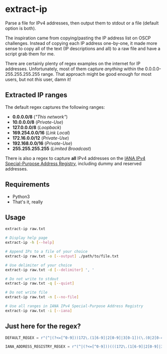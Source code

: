 # extract-ip

Parse a file for IPv4 addresses, then output them to stdout or a file (default option is both).

The inspiration came from copying/pasting the IP address list on OSCP challenges. Instead of copying each IP address one-by-one, it made more sense to copy all of the text (IP descriptions and all) to a raw file and have a script grab them for me.

There are certainly plenty of regex examples on the internet for IP addresses. Unfortunately, most of them capture *anything* within the 0.0.0.0-255.255.255.255 range. That approach might be good enough for most users, but not *this* user, damn it!

## Extracted IP ranges
The default regex captures the following ranges:
- **0.0.0.0/8** (*"This network"*)
- **10.0.0.0/8** (*Private-Use*)
- **127.0.0.0/8** (*Loopback*)
- **169.254.0.0/16** (*Link Local*)
- **172.16.0.0/12** (*Private-Use*)
- **192.168.0.0/16** (*Private-Use*)
- **255.255.255.255** (*Limited Broadcast*)

There is also a regex to capture **all** IPv4 addresses on the [IANA IPv4 Special-Purpose Address Registry](https://www.iana.org/assignments/iana-ipv4-special-registry/iana-ipv4-special-registry.xhtml), including dummy and reserved addresses.

## Requirements
- Python3
- That's it, really

## Usage
```bash
extract-ip raw.txt

# Display help page
extract-ip -h [--help]

# Append IPs to a file of your choice
extract-ip raw.txt -o [--output] ./path/to/file.txt

# Use delimiter of your choice
extract-ip raw.txt -d [--delimiter] ', '

# Do not write to stdout
extract-ip raw.txt -q [--quiet]

# Do not write file
extract-ip raw.txt -n [--no-file]

# Use all ranges in IANA IPv4 Special-Purpose Address Registry
extract-ip raw.txt -i [--iana]
```

## Just here for the regex?
```python
DEFAULT_REGEX = r"(^|(?<=[^0-9]))172\.(1[6-9]|2[0-9]|3[0-1])(\.(0|2[0-4][0-9]|25[0-5]|1?[0-9]?[0-9])){2}|(169\.254|192\.168)(\.(0|2[0-4][0-9]|25[0-5]|1?[0-9]?[0-9])){2}|(0|10|127)(\.(0|2[0-4][0-9]|25[0-5]|1?[0-9]?[0-9])){3}($|(?![0-9]))"
```
```python
IANA_ADDRESS_REGISTRY_REGEX = r"(^|(?<=[^0-9]))(((172\.(1[6-9]|2[0-9]|3[0-1])|198\.1[8-9]|100\.(6[4-9]|[7-9][0-9]|1[0-1][0-9]|12[0-7]))(\.(0|2[0-4][0-9]|25[0-5]|1?[0-9]?[0-9])){2})|(198\.51\.100|203\.0\.113|192\.(0\.0|0\.2|31\.196|52\.193|88\.99|175\.48))(\.(0|2[0-4][0-9]|25[0-5]|1?[0-9]?[0-9]))|((192\.168|169\.254)(\.(0|2[0-4][0-9]|25[0-5]|1?[0-9]?[0-9])){2})|(192\.(0\.0|0\.2|31\.196|52\.193|88\.99|175\.48))(\.(0|2[0-4][0-9]|25[0-5]|1?[0-9]?[0-9]))|(0|10|127|24[0-9]|25[0-5])(\.(0|2[0-4][0-9]|25[0-5]|1?[0-9]?[0-9])){3})($|(?![0-9]))"
```